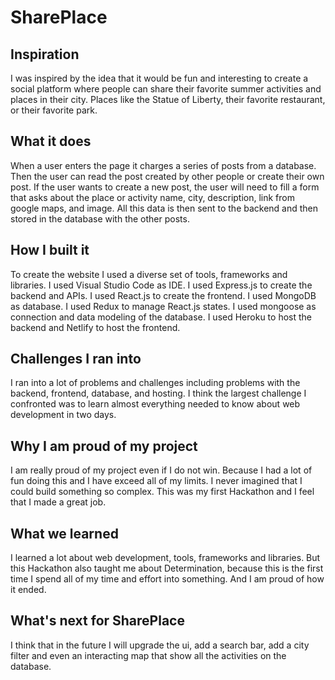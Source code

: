 # SharePlace
## Inspiration
I was inspired by the idea that it would be fun and interesting to create a social platform where people can share their favorite summer activities and places in their city. Places like the Statue of Liberty, their favorite restaurant, or their favorite park.

## What it does
When a user enters the page it charges a series of posts from a database. Then the user can read the post created by other people or create their own post. If the user wants to create a new post, the user will need to fill a form that asks about the place or activity name, city, description, link from google maps, and image. All this data is then sent to the backend and then stored in the database with the other posts.

## How I built it
To create the website I used a diverse set of tools, frameworks and libraries.
I used Visual Studio Code as IDE.
I used Express.js to create the backend and APIs.
I used React.js to create the frontend.
I used MongoDB as database.
I used Redux to manage React.js states.
I used mongoose as connection and data modeling of the database.
I used Heroku to host the backend and Netlify to host the frontend.

## Challenges I ran into
I ran into a lot of problems and challenges including problems with the backend, frontend, database, and hosting. I think the largest challenge I confronted was to learn almost everything needed to know about web development in two days.

## Why I am proud of my project
I am really proud of my project even if I do not win. Because I had a lot of fun doing this and I have exceed all of my limits. I never imagined that I could build something so complex. This was my first Hackathon and I feel that I made a great job.

## What we learned
I learned a lot about web development, tools, frameworks and libraries. But this Hackathon also taught me about Determination, because this is the first time I spend all of my time and effort into something. And I am proud of how it ended.

## What's next for SharePlace
I think that in the future I will upgrade the ui, add a search bar, add a city filter and even an interacting map that show all the activities on the database.
